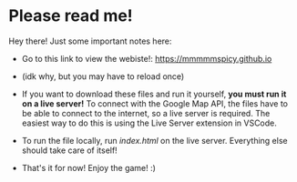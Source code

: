 # Please read me!

Hey there! Just some important notes here:

-  Go to this link to view the webiste!: https://mmmmmspicy.github.io
-  (idk why, but you may have to reload once)

-  If you want to download these files and run it yourself, **you must run it on a live server!** To connect with the Google Map API, the files have to be able to connect to the internet,
   so a live server is required. The easiest way to do this is using the Live Server extension in VSCode.

- To run the file locally, run *index.html* on the live server. Everything else should take care of itself!

- That's it for now! Enjoy the game! :)
   
